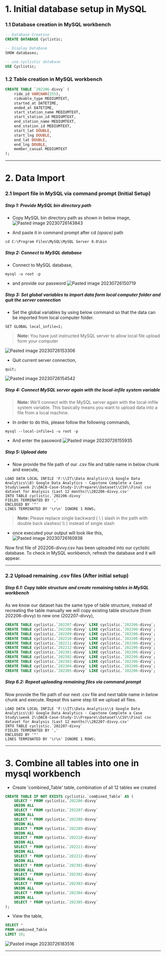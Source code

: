 # 1. Initial database setup in MySQL 

### 1.1 Database creation in MySQL workbench
```sql
-- Database Creation 
CREATE DATABASE Cyclistic; 

-- Display Database 
SHOW databases; 

-- use cyclistic database 
USE Cyclistic;
```

### 1.2 Table creation in MySQL workbench
```sql
CREATE TABLE `202206-divvy` (
	ride_id VARCHAR(255),
	rideable_type MEDIUMTEXT,
	started_at DATETIME,
	ended_at DATETIME,
	start_station_name MEDIUMTEXT,
	start_station_id MEDIUMTEXT,
	end_station_name MEDIUMTEXT,
	end_station_id MEDIUMTEXT,
	start_lat DOUBLE,
	start_lng DOUBLE,
	end_lat DOUBLE,
	end_lng DOUBLE,
	member_casual MEDIUMTEXT
);
```

---
# 2. Data Import

### 2.1 Import file in MySQL via command prompt (Initial Setup)

##### Step 1: Provide MySQL bin directory path
- Copy MySQL bin directory path as shown in below image,
![Pasted image 20230726143843](https://github.com/GaneshHonrao/Google-Data-Analytics-Capstone-Project-on-Cyclistic-Bike-Share-With-SQL-Tableau/assets/144705832/963128d6-fe67-4789-bead-624925a202a1)

- And paste it in command prompt after cd *(space)* path
```shell
cd C:\Program Files\MySQL\MySQL Server 8.0\bin
```

##### Step 2: Connect to MySQL database
- Connect to MySQL database,
```shell
mysql -u root -p
```
- and provide our password
![Pasted image 20230726150719](https://github.com/GaneshHonrao/Google-Data-Analytics-Capstone-Project-on-Cyclistic-Bike-Share-With-SQL-Tableau/assets/144705832/376c265e-2d89-43ea-82b6-a7d6bc4bd61e)

##### Step 3: Set global variables to import data form local computer folder and quit the server connection
- Set the global variables by using below command so that the data can be imported from local computer folder.
```shell
SET GLOBAL local_infile=1;
```

> **Note:**
> You have just instructed MySQL server to allow local file upload form your computer 

![Pasted image 20230726153306](https://github.com/GaneshHonrao/Google-Data-Analytics-Capstone-Project-on-Cyclistic-Bike-Share-With-SQL-Tableau/assets/144705832/3dd3cb44-dc2c-4d09-9f94-6edf998af3a9)

- Quit current server connection,
```shell
quit;
```


![Pasted image 20230726154542](https://github.com/GaneshHonrao/Google-Data-Analytics-Capstone-Project-on-Cyclistic-Bike-Share-With-SQL-Tableau/assets/144705832/49313d12-c20a-460c-900a-03001e67390c)

##### Step 4: Connect MySQL server again with the local-infile system variable

> **Note:**
> We'll connect with the MySQL server again with the local-infile system variable. This basically means you want to upload data into a file from a local machine.

- In order to do this, please follow the following commands,
```shell
mysql --local-infile=1 -u root -p
```
- And enter the password
![Pasted image 20230726155935](https://github.com/GaneshHonrao/Google-Data-Analytics-Capstone-Project-on-Cyclistic-Bike-Share-With-SQL-Tableau/assets/144705832/6ef78ec4-ab45-4798-81d6-197bd03aa6dc)


##### Step 5: Upload data
- Now provide the file path of our .csv file and table name in below chunk and execute,
```shell
LOAD DATA LOCAL INFILE 'F:\\IT\\Data Analytics\\$ Google Data Analytics\\8) Google Data Analytics - Capstone Complete a Case Study\\week 2\\DAC8-Case-Study-1\\Prepare\\Dataset\\CSV\\Final csv dataset for Analysis (Last 12 months)\\202206-divvy.csv' 
INTO TABLE cyclistic.`202206-divvy` 
FIELDS TERMINATED BY ',' 
ENCLOSED BY '"' 
LINES TERMINATED BY '\r\n' IGNORE 1 ROWS;
```

> **Note:**
> Please replace single backward ( \ ) slash in the path with double back slashes( \\\ ) instead of single slash

- once executed your output will look like this,
![Pasted image 20230726160938](https://github.com/GaneshHonrao/Google-Data-Analytics-Capstone-Project-on-Cyclistic-Bike-Share-With-SQL-Tableau/assets/144705832/dcd138d2-001f-40b1-9bd1-b1b7e8e5b935)

Now first file of 202206-divvy.csv has been uploaded into our cyclistic database. To check in MySQL workbench, refresh the database and it will appear.

---
### 2.2 Upload remaining .csv files (After initial setup)

##### Step 6.1: Copy table structure and create remaining tables in MySQL workbench
As we know our dataset has the same type of table structure, instead of recreating the table manually we will copy existing table structure (from 202206-divvy) to new one (202207-divvy),
```sql
CREATE TABLE cyclistic.`202207-divvy` LIKE cyclistic.`202206-divvy`;
CREATE TABLE cyclistic.`202208-divvy` LIKE cyclistic.`202206-divvy`;
CREATE TABLE cyclistic.`202209-divvy` LIKE cyclistic.`202206-divvy`;
CREATE TABLE cyclistic.`202210-divvy` LIKE cyclistic.`202206-divvy`;
CREATE TABLE cyclistic.`202211-divvy` LIKE cyclistic.`202206-divvy`;
CREATE TABLE cyclistic.`202212-divvy` LIKE cyclistic.`202206-divvy`;
CREATE TABLE cyclistic.`202301-divvy` LIKE cyclistic.`202206-divvy`;
CREATE TABLE cyclistic.`202302-divvy` LIKE cyclistic.`202206-divvy`;
CREATE TABLE cyclistic.`202303-divvy` LIKE cyclistic.`202206-divvy`;
CREATE TABLE cyclistic.`202304-divvy` LIKE cyclistic.`202206-divvy`;
CREATE TABLE cyclistic.`202305-divvy` LIKE cyclistic.`202206-divvy`;
```

##### Step 6.2: Repeat uploading remaining files via command prompt
Now provide the file path of our next .csv file and next table name in below chunk and execute. Repeat this same step till we upload all files.
```shell
LOAD DATA LOCAL INFILE 'F:\\IT\\Data Analytics\\$ Google Data Analytics\\8) Google Data Analytics - Capstone Complete a Case Study\\week 2\\DAC8-Case-Study-1\\Prepare\\Dataset\\CSV\\Final csv dataset for Analysis (Last 12 months)\\202207-divvy.csv' 
INTO TABLE cyclistic.`202207-divvy` 
FIELDS TERMINATED BY ',' 
ENCLOSED BY '"' 
LINES TERMINATED BY '\r\n' IGNORE 1 ROWS;
```

---
# 3. Combine all tables into one in mysql workbench

- Create 'combined_Table' table, combination of all 12 tables we created
```sql
CREATE TABLE IF NOT EXISTS cyclistic.`combined_Table` AS ( 
	SELECT * FROM cyclistic.`202206-divvy` 
	UNION ALL 
	SELECT * FROM cyclistic.`202207-divvy` 
	UNION ALL 
	SELECT * FROM cyclistic.`202208-divvy` 
	UNION ALL 
	SELECT * FROM cyclistic.`202209-divvy` 
	UNION ALL 
	SELECT * FROM cyclistic.`202210-divvy` 
	UNION ALL 
	SELECT * FROM cyclistic.`202211-divvy` 
	UNION ALL 
	SELECT * FROM cyclistic.`202212-divvy` 
	UNION ALL 
	SELECT * FROM cyclistic.`202301-divvy` 
	UNION ALL 
	SELECT * FROM cyclistic.`202302-divvy` 
	UNION ALL 
	SELECT * FROM cyclistic.`202303-divvy` 
	UNION ALL 
	SELECT * FROM cyclistic.`202304-divvy` 
	UNION ALL 
	SELECT * FROM cyclistic.`202305-divvy` 
);
```

- View the table,
```sql
SELECT *
FROM combined_Table
LIMIT 10;
```

![Pasted image 20230726183516](https://github.com/GaneshHonrao/Google-Data-Analytics-Capstone-Project-on-Cyclistic-Bike-Share-With-SQL-Tableau/assets/144705832/13feadc7-d2e4-4cb0-8421-c74de6c23b89)


---
